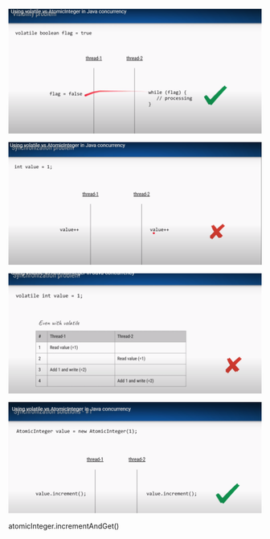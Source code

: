 ![DFS](images/Volatile.PNG)

![DFS](images/Volatile2.PNG)

![DFS](images/Volatile3.PNG)

![DFS](images/AtomicInteger.PNG)

atomicInteger.incrementAndGet()